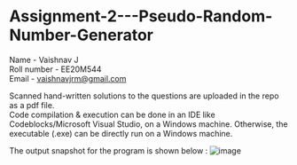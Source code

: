 # Assignment-2---Pseudo-Random-Number-Generator

Name - Vaishnav J  
Roll number - EE20M544  
Email - vaishnavjrm@gmail.com  

Scanned hand-written solutions to the questions are uploaded in the repo as a pdf file.  
Code compilation & execution can be done in an IDE like Codeblocks/Microsoft Visual Studio, on a Windows machine. Otherwise, the executable (.exe) can be directly run on a Windows machine.

The output snapshot for the program is shown below :
![image](https://user-images.githubusercontent.com/17180872/142863490-d1863b46-c619-417d-91a0-bee217e6c51f.png)

